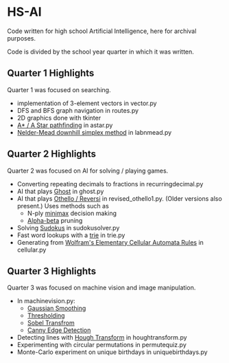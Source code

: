 # HS-AI
Code written for high school Artificial Intelligence, here for archival purposes.

Code is divided by the school year quarter in which it was written.

## Quarter 1 Highlights
Quarter 1 was focused on searching.
- implementation of 3-element vectors in vector.py
- DFS and BFS graph navigation in routes.py
- 2D graphics done with tkinter
- [A* / A Star pathfinding](https://en.wikipedia.org/wiki/A*_search_algorithm) in astar.py
- [Nelder-Mead downhill simplex method](https://en.wikipedia.org/wiki/Nelder%E2%80%93Mead_method) in labnmead.py

## Quarter 2 Highlights
Quarter 2 was focused on AI for solving / playing games.
- Converting repeating decimals to fractions in recurringdecimal.py
- AI that plays [Ghost](https://en.wikipedia.org/wiki/Ghost_(game)) in ghost.py
- AI that plays [Othello / Reversi](https://en.wikipedia.org/wiki/Reversi) in revised_othello1.py. (Older versions also present.) Uses methods such as
    - N-ply [minimax](https://en.wikipedia.org/wiki/Minimax) decision making
    - [Alpha-beta](https://en.wikipedia.org/wiki/Alpha%E2%80%93beta_pruning) pruning
- Solving [Sudokus](http://i.imgur.com/fs3Lkmj.png) in sudokusolver.py
- Fast word lookups with a [trie](https://en.wikipedia.org/wiki/Trie) in trie.py
- Generating from [Wolfram's Elementary Cellular Automata Rules](https://en.wikipedia.org/wiki/Elementary_cellular_automaton) in cellular.py

## Quarter 3 Highlights
Quarter 3 was focused on machine vision and image manipulation.
- In machinevision.py:
    - [Gaussian Smoothing](https://en.wikipedia.org/wiki/Gaussian_blur)
    - [Thresholding](https://en.wikipedia.org/wiki/Thresholding_(image_processing))
    - [Sobel Transfrom](https://en.wikipedia.org/wiki/Sobel_operator)
    - [Canny Edge Detection](https://en.wikipedia.org/wiki/Canny_edge_detector)
- Detecting lines with [Hough Transform](https://en.wikipedia.org/wiki/Hough_transform) in houghtransform.py
- Experimenting with circular permutations in permutequiz.py
- Monte-Carlo experiment on unique birthdays in uniquebirthdays.py



